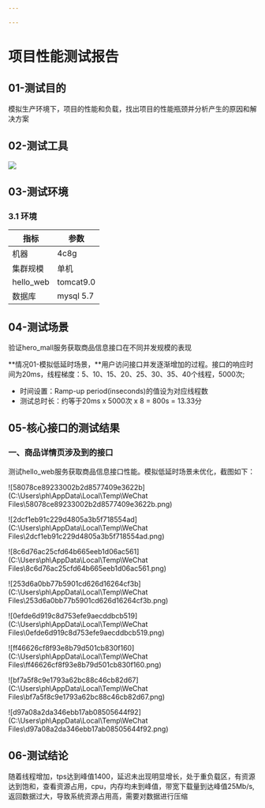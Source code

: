 ```yaml
---

---
```


# 项目性能测试报告

## 01-测试目的

模拟生产环境下，项目的性能和负载，找出项目的性能瓶颈并分析产生的原因和解决方案

## 02-测试工具

   ![](D:\study\01-项目性能优化环境搭建v1.0-md文档\测试工具.png)

## 03-测试环境

### 3.1 环境

| 指标      | 参数      |
| --------- | --------- |
| 机器      | 4c8g      |
| 集群规模  | 单机      |
| hello_web | tomcat9.0 |
| 数据库    | mysql 5.7 |

## 04-测试场景

验证hero_mall服务获取商品信息接口在不同并发规模的表现

**情况01-模拟低延时场景，**用户访问接口并发逐渐增加的过程。接口的响应时间为20ms，线程梯度：5、10、15、20、25、30、35、40个线程，5000次;

- 时间设置：Ramp-up period(inseconds)的值设为对应线程数
- 测试总时长：约等于20ms x 5000次 x 8 = 800s = 13.33分

## 05-核心接口的测试结果

### 一、商品详情页涉及到的接口

测试hello_web服务获取商品信息接口性能。模拟低延时场景未优化，截图如下：

![58078ce89233002b2d8577409e3622b](C:\Users\ph\AppData\Local\Temp\WeChat Files\58078ce89233002b2d8577409e3622b.png)

![2dcf1eb91c229d4805a3b5f718554ad](C:\Users\ph\AppData\Local\Temp\WeChat Files\2dcf1eb91c229d4805a3b5f718554ad.png)

![8c6d76ac25cfd64b665eeb1d06ac561](C:\Users\ph\AppData\Local\Temp\WeChat Files\8c6d76ac25cfd64b665eeb1d06ac561.png)

![253d6a0bb77b5901cd626d16264cf3b](C:\Users\ph\AppData\Local\Temp\WeChat Files\253d6a0bb77b5901cd626d16264cf3b.png)

![0efde6d919c8d753efe9aecddbcb519](C:\Users\ph\AppData\Local\Temp\WeChat Files\0efde6d919c8d753efe9aecddbcb519.png)

![ff46626cf8f93e8b79d501cb830f160](C:\Users\ph\AppData\Local\Temp\WeChat Files\ff46626cf8f93e8b79d501cb830f160.png)

![bf7a5f8c9e1793a62bc88c46cb82d67](C:\Users\ph\AppData\Local\Temp\WeChat Files\bf7a5f8c9e1793a62bc88c46cb82d67.png)

![d97a08a2da346ebb17ab08505644f92](C:\Users\ph\AppData\Local\Temp\WeChat Files\d97a08a2da346ebb17ab08505644f92.png)

## 06-测试结论

随着线程增加，tps达到峰值1400，延迟未出现明显增长，处于重负载区，有资源达到饱和，查看资源占用，cpu，内存均未到峰值，带宽下载量到达峰值25Mb/s,返回数据过大，导致系统资源占用高，需要对数据进行压缩